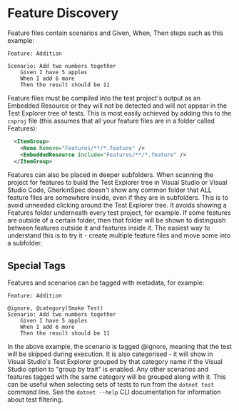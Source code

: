 # Feature Discovery

Feature files contain scenarios and Given, When, Then steps such as this example:

```gherkin
Feature: Addition

Scenario: Add two numbers together
    Given I have 5 apples
    When I add 6 more
    Then the result should be 11
```

Feature files must be compiled into the test project's output as an Embedded Resource or they will not be detected and will not appear in the Test Explorer tree of tests.  This is most easily achieved by adding this to the `csproj` file (this assumes that all your feature files are in a folder called Features):

```xml
  <ItemGroup>
    <None Remove="Features/**/*.feature" />
    <EmbeddedResource Include="Features/**/*.feature" />
  </ItemGroup>
```

Features can also be placed in deeper subfolders.  When scanning the project for features to build the Test Explorer tree in Visual Studio or Visual Studio Code, GherkinSpec doesn't show any common folder that ALL feature files are somewhere inside, even if they are in subfolders.  This is to avoid unneeded clicking around the Test Explorer tree.  It avoids showing a Features folder underneath every test project, for example.  If some features are outside of a certain folder, then that folder will be shown to distinguish between features outside it and features inside it.  The easiest way to understand this is to try it - create multiple feature files and move some into a subfolder.

## Special Tags

Features and scenarios can be tagged with metadata, for example:

```gherkin
Feature: Addition

@ignore, @category(Smoke Test)
Scenario: Add two numbers together
    Given I have 5 apples
    When I add 6 more
    Then the result should be 11
```

In the above example, the scenario is tagged @ignore, meaning that the test will be skipped during execution.  It is also categorised - it will show in Visual Studio's Test Explorer grouped by that category name if the Visual Studio option to "group by trait" is enabled.  Any other scenarios and features tagged with the same category will be grouped along with it.  This can be useful when selecting sets of tests to run from the `dotnet test` command line.  See the `dotnet --help` CLI documentation for information about test filtering.
